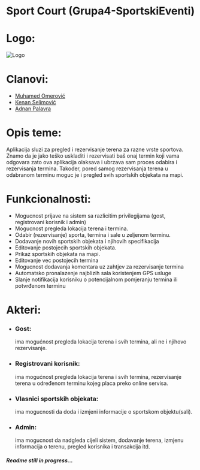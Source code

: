 # Sport Court (Grupa4-SportskiEventi)

# Logo:
![Logo](https://i.imgur.com/6Rc1HSp.png)

# Clanovi:
- [Muhamed Omerović](https://github.com/momerovic4)  
- [Kenan Selimović](https://github.com/KenanSelimovic)
- [Adnan Palavra](https://github.com/plvr99)

# Opis teme: 
 Aplikacija sluzi za pregled i rezervisanje terena za razne vrste sportova. Znamo da je jako teško uskladiti i rezervisati baš onaj termin koji vama odgovara zato ova aplikacija olaksava i ubrzava sam proces odabira i rezervisanja termina. Također, pored samog rezervisanja terena u odabranom terminu moguc je i pregled svih sportskih objekata na mapi.

# Funkcionalnosti:
- Mogucnost prijave na sistem sa razlicitim privilegijama (gost, registrovani korisnik i admin)
- Mogucnost pregleda lokacija terena i termina.
- Odabir (rezervisanje) sporta, termina i sale u zeljenom terminu.
- Dodavanje novih sportskih objekata i njihovih specifikacija
- Editovanje postojecih sportskih objekata.
- Prikaz sportskih objekata na mapi.
- Editovanje vec postojecih termina
- Mogucnost dodavanja komentara uz zahtjev za rezervisanje termina
- Automatsko pronalazenje najblizih sala koristenjem GPS usluge
- Slanje notifikacija korisniku o potencijalnom pomjeranju termina ili potvrđenom terminu

# Akteri:
- ### Gost: 
   ima mogućnost pregleda lokacija terena i svih termina, ali ne i njihovo rezervisanje.
- ### Registrovani korisnik: 
   ima mogućnost pregleda lokacija terena i svih termina, rezervisanje terena u određenom terminu kojeg placa preko online servisa.
- ### Vlasnici sportskih objekata: 
   ima mogucnosti da doda i izmjeni informacije o sportskom objektu(sali).
- ### Admin: 
   ima mogucnost da nadgleda cijeli sistem, dodavanje terena, izmjenu informacija o terenu, pregled korisnika i transakcija itd.

##### Readme still in progress...
